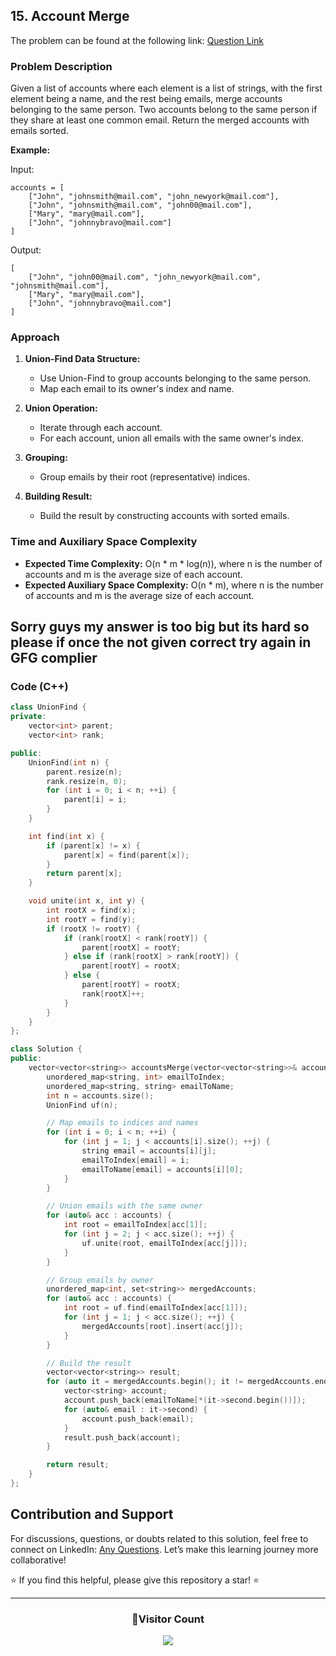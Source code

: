 ## 15. Account Merge

The problem can be found at the following link: [Question Link](https://www.geeksforgeeks.org/problems/account-merge/1)

### Problem Description

Given a list of accounts where each element is a list of strings, with the first element being a name, and the rest being emails, merge accounts belonging to the same person. Two accounts belong to the same person if they share at least one common email. Return the merged accounts with emails sorted.

**Example:**

Input:
```
accounts = [
    ["John", "johnsmith@mail.com", "john_newyork@mail.com"],
    ["John", "johnsmith@mail.com", "john00@mail.com"],
    ["Mary", "mary@mail.com"],
    ["John", "johnnybravo@mail.com"]
]
```
Output:
```
[
    ["John", "john00@mail.com", "john_newyork@mail.com", "johnsmith@mail.com"],
    ["Mary", "mary@mail.com"],
    ["John", "johnnybravo@mail.com"]
]
```

### Approach

1. **Union-Find Data Structure:**
   - Use Union-Find to group accounts belonging to the same person.
   - Map each email to its owner's index and name.

2. **Union Operation:**
   - Iterate through each account.
   - For each account, union all emails with the same owner's index.

3. **Grouping:**
   - Group emails by their root (representative) indices.

4. **Building Result:**
   - Build the result by constructing accounts with sorted emails.

### Time and Auxiliary Space Complexity

- **Expected Time Complexity:** O(n * m * log(n)), where n is the number of accounts and m is the average size of each account.
- **Expected Auxiliary Space Complexity:** O(n * m), where n is the number of accounts and m is the average size of each account.


## Sorry guys my answer is too big but its hard so please if once the not given correct try again in GFG complier 

### Code (C++)

```cpp
class UnionFind {
private:
    vector<int> parent;
    vector<int> rank;

public:
    UnionFind(int n) {
        parent.resize(n);
        rank.resize(n, 0);
        for (int i = 0; i < n; ++i) {
            parent[i] = i;
        }
    }

    int find(int x) {
        if (parent[x] != x) {
            parent[x] = find(parent[x]);
        }
        return parent[x];
    }

    void unite(int x, int y) {
        int rootX = find(x);
        int rootY = find(y);
        if (rootX != rootY) {
            if (rank[rootX] < rank[rootY]) {
                parent[rootX] = rootY;
            } else if (rank[rootX] > rank[rootY]) {
                parent[rootY] = rootX;
            } else {
                parent[rootY] = rootX;
                rank[rootX]++;
            }
        }
    }
};

class Solution {
public:
    vector<vector<string>> accountsMerge(vector<vector<string>>& accounts) {
        unordered_map<string, int> emailToIndex;
        unordered_map<string, string> emailToName;
        int n = accounts.size();
        UnionFind uf(n);

        // Map emails to indices and names
        for (int i = 0; i < n; ++i) {
            for (int j = 1; j < accounts[i].size(); ++j) {
                string email = accounts[i][j];
                emailToIndex[email] = i;
                emailToName[email] = accounts[i][0];
            }
        }

        // Union emails with the same owner
        for (auto& acc : accounts) {
            int root = emailToIndex[acc[1]];
            for (int j = 2; j < acc.size(); ++j) {
                uf.unite(root, emailToIndex[acc[j]]);
            }
        }

        // Group emails by owner
        unordered_map<int, set<string>> mergedAccounts;
        for (auto& acc : accounts) {
            int root = uf.find(emailToIndex[acc[1]]);
            for (int j = 1; j < acc.size(); ++j) {
                mergedAccounts[root].insert(acc[j]);
            }
        }

        // Build the result
        vector<vector<string>> result;
        for (auto it = mergedAccounts.begin(); it != mergedAccounts.end(); ++it) {
            vector<string> account;
            account.push_back(emailToName[*(it->second.begin())]);
            for (auto& email : it->second) {
                account.push_back(email);
            }
            result.push_back(account);
        }

        return result;
    }
};
```

## Contribution and Support

For discussions, questions, or doubts related to this solution, feel free to connect on LinkedIn: [Any Questions](https://www.linkedin.com/in/het-patel-8b110525a/). Let’s make this learning journey more collaborative!

⭐ If you find this helpful, please give this repository a star! ⭐

---

<div align="center">
  <h3><b>📍Visitor Count</b></h3>
</div>

<p align="center">
  <img src="https://profile-counter.glitch.me/Hunterdii/count.svg" />
</p>
